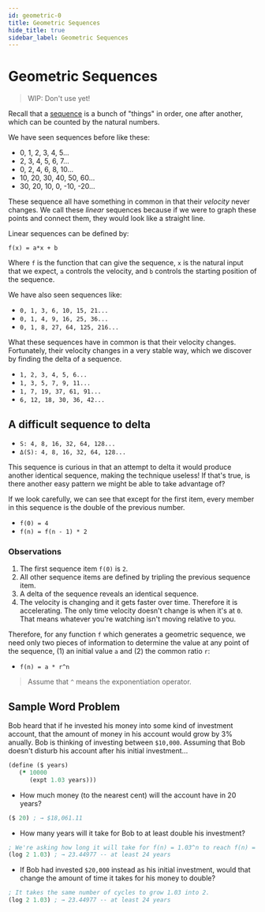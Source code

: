 ```yaml
---
id: geometric-0
title: Geometric Sequences
hide_title: true
sidebar_label: Geometric Sequences
---
```


# Geometric Sequences

> WIP: Don't use yet!

Recall that a [sequence](sequence.md) is a bunch of "things" in order, one after 
another, which can be counted by the natural numbers.

We have seen sequences before like these:

  * 0, 1, 2, 3, 4, 5...
  * 2, 3, 4, 5, 6, 7...
  * 0, 2, 4, 6, 8, 10...
  * 10, 20, 30, 40, 50, 60...
  * 30, 20, 10, 0, -10, -20...

These sequence all have something in common in that their *velocity* never 
changes. We call these *linear* sequences because if we were to graph these
points and connect them, they would look like a straight line.

Linear sequences can be defined by:

`f(x) = a*x + b`

Where `f` is the function that can give the sequence, `x` is the natural input
that we expect, `a` controls the velocity, and `b` controls the starting 
position of the sequence.

We have also seen sequences like:

  * `0, 1, 3, 6, 10, 15, 21...`
  * `0, 1, 4, 9, 16, 25, 36...`
  * `0, 1, 8, 27, 64, 125, 216...`

What these sequences have in common is that their velocity changes. Fortunately,
their velocity changes in a very stable way, which we discover by finding the
delta of a sequence.

  * `1, 2, 3, 4, 5, 6...`
  * `1, 3, 5, 7, 9, 11...`
  * `1, 7, 19, 37, 61, 91...`
  * `6, 12, 18, 30, 36, 42...`

## A difficult sequence to delta

*    `S: 4, 8, 16, 32, 64, 128...`
* `Δ(S): 4, 8, 16, 32, 64, 128...`

This sequence is curious in that an attempt to delta it would produce another
identical sequence, making the technique useless! If that's true, is there
another easy pattern we might be able to take advantage of?

If we look carefully, we can see that except for the first item, every member in
this sequence is the double of the previous number.

* `f(0) = 4`
* `f(n) = f(n - 1) * 2`

### Observations

1. The first sequence item `f(0)` is `2`.
2. All other sequence items are defined by tripling the previous sequence item.
3. A delta of the sequence reveals an identical sequence.
4. The velocity is changing and it gets faster over time. Therefore it is
   accelerating. The only time velocity doesn't change is when it's at `0`. That
   means whatever you're watching isn't moving relative to you.

Therefore, for any function `f` which generates a geometric sequence, we need
only two pieces of information to determine the value at any point of the 
sequence, (1) an initial value `a` and (2) the common ratio `r`:

* `f(n) = a * r^n`

> Assume that `^` means the exponentiation operator.

## Sample Word Problem

Bob heard that if he invested his money into some kind of investment account,
that the amount of money in his account would grow by 3% anually. Bob is 
thinking of investing between `$10,000`. Assuming that Bob doesn't disturb his
account after his initial investment...

``` clojure
(define ($ years)
   (* 10000 
      (expt 1.03 years)))
```

* How much money (to the nearest cent) will the account have in 20 years?

``` clojure
($ 20) ; → $18,061.11
```

* How many years will it take for Bob to at least double his investment?

``` clojure
; We're asking how long it will take for f(n) = 1.03^n to reach f(n) = 2.
(log 2 1.03) ; → 23.44977 -- at least 24 years
```

* If Bob had invested `$20,000` instead as his initial investment, would that
  change the amount of time it takes for his money to double?

``` clojure
; It takes the same number of cycles to grow 1.03 into 2.
(log 2 1.03) ; → 23.44977 -- at least 24 years
```

